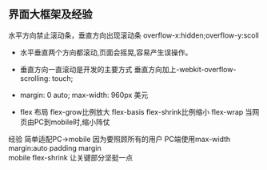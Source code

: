 ## 界面大框架及经验
水平方向禁止滚动条，垂直方向出现滚动条
overflow-x:hidden;overflow-y:scoll
- 水平垂直两个方向都滚动,页面会摇晃,容易产生误操作。
- 垂直方向一直滚动是开发的主要方式
    垂直方向加上-webkit-overflow-scrolling: touch;

- margin: 0 auto;   max-width: 960px 美元
- flex 布局
    flex-grow比例放大    flex-basis     flex-shrink比例缩小     flex-wrap
    当网页由PC到mobile时,缩小阵仗

经验  简单适配PC->mobile  因为要照顾所有的用户
      PC端使用max-width margin:auto  padding  margin  
      mobile  flex-shrink  让关键部分坚挺一点